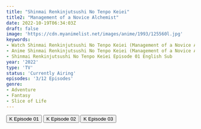 ```yaml
---
title: "Shinmai Renkinjutsushi No Tenpo Keiei"
title2: "Management of a Novice Alchemist"
date: 2022-10-19T06:34:03Z
draft: false
image: 'https://cdn.myanimelist.net/images/anime/1993/125560l.jpg'
keywords:
- Watch Shinmai Renkinjutsushi No Tenpo Keiei (Management of a Novice Alchemist) English Sub
- Anime Shinmai Renkinjutsushi No Tenpo Keiei (Management of a Novice Alchemist) English Sub
- Shinmai Renkinjutsushi No Tenpo Keiei Episode 01 English Sub
year: '2022'
type: 'TV'
status: 'Currently Airing'
episodes: '3/12 Episodes'
genre:
- Adventure
- Fantasy
- Slice of Life
---
```


<div class="d-g gg-5 gtc-r ai-c">
<button onclick="window.open('?kwf=ShinmaiRenkinjutsu/Shinmai Renkinjutsushi No Tenpo Keiei - 01','_blank')">K Episode 01</button>
<button onclick="window.open('?kwf=ShinmaiRenkinjutsu/Shinmai Renkinjutsushi No Tenpo Keiei - 02','_blank')">K Episode 02</button>
<button onclick="window.open('?kwf=ShinmaiRenkinjutsu/Shinmai Renkinjutsushi No Tenpo Keiei - 03','_blank')">K Episode 03</button>
</div>